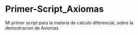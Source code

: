 # Primer-Script_Axiomas
Mi primer script para la materia de calculo diferencial, sobre la demostracion de Axiomas

